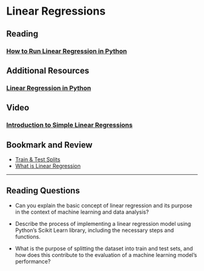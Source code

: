 # Linear Regressions

## Reading

### [How to Run Linear Regression in Python](https://www.activestate.com/resources/quick-reads/how-to-run-linear-regressions-in-python-scikit-learn/)

## Additional Resources

### [Linear Regression in Python](https://realpython.com/linear-regression-in-python/)

## Video

### [Introduction to Simple Linear Regressions](https://www.youtube.com/watch?v=KsVBBJRb9TE)

## Bookmark and Review

- [Train & Test Splits](https://towardsdatascience.com/train-test-split-and-cross-validation-in-python-80b61beca4b6)
- [What is Linear Regression](https://www.statisticssolutions.com/what-is-linear-regression/)

---

## Reading Questions

- Can you explain the basic concept of linear regression and its purpose in the context of machine learning and data analysis?

- Describe the process of implementing a linear regression model using Python’s Scikit Learn library, including the necessary steps and functions.

- What is the purpose of splitting the dataset into train and test sets, and how does this contribute to the evaluation of a machine learning model’s performance?
